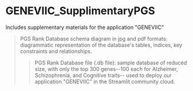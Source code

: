# GENEVIIC_SupplimentaryPGS 
Includes supplementary materials for the application "GENEVIIC"
> PGS Rank Database schema diagram in jpg and pdf formats:
> diagrammatic representation of the database's tables, indices, key constraints and relationships.
>>PGS Rank Database file (.db file): sample database of reduced size, with only the top 300 genes--100 each for Alzheimer, Schizophrenia, and
>>Cognitive traits-- used to deploy our application "GENEVIIC" in the Streamlit community cloud.
